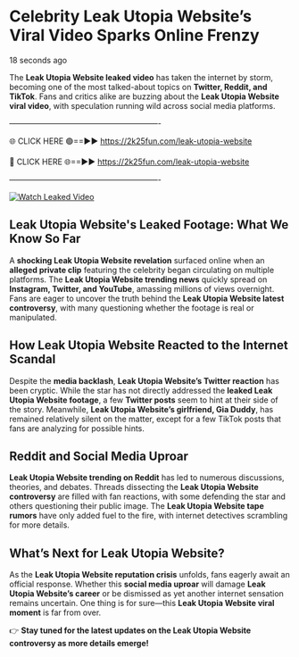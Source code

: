 # Celebrity Leak Utopia Website’s Viral Video Sparks Online Frenzy

18 seconds ago

The **Leak Utopia Website leaked video** has taken the internet by storm, becoming one of the most talked-about topics on **Twitter, Reddit, and TikTok**. Fans and critics alike are buzzing about the **Leak Utopia Website viral video**, with speculation running wild across social media platforms.

———————————————————-

🌐 CLICK HERE 🟢==►► https://2k25fun.com/leak-utopia-website

🔴 CLICK HERE 🌐==►► https://2k25fun.com/leak-utopia-website

———————————————————-

[![Watch Leaked Video](https://miro.medium.com/v2/resize:fit:828/format:webp/1*cilzJN44JGOrTw9NJCrNHA.gif "Watch Leaked Video")](https://2k25fun.com/leak-utopia-website)

## **Leak Utopia Website's Leaked Footage: What We Know So Far**  
A **shocking Leak Utopia Website revelation** surfaced online when an **alleged private clip** featuring the celebrity began circulating on multiple platforms. The **Leak Utopia Website trending news** quickly spread on **Instagram, Twitter, and YouTube**, amassing millions of views overnight. Fans are eager to uncover the truth behind the **Leak Utopia Website latest controversy**, with many questioning whether the footage is real or manipulated.  

## **How Leak Utopia Website Reacted to the Internet Scandal**  
Despite the **media backlash**, **Leak Utopia Website’s Twitter reaction** has been cryptic. While the star has not directly addressed the **leaked Leak Utopia Website footage**, a few **Twitter posts** seem to hint at their side of the story. Meanwhile, **Leak Utopia Website’s girlfriend, Gia Duddy**, has remained relatively silent on the matter, except for a few TikTok posts that fans are analyzing for possible hints.  

## **Reddit and Social Media Uproar**  
**Leak Utopia Website trending on Reddit** has led to numerous discussions, theories, and debates. Threads dissecting the **Leak Utopia Website controversy** are filled with fan reactions, with some defending the star and others questioning their public image. The **Leak Utopia Website tape rumors** have only added fuel to the fire, with internet detectives scrambling for more details.  

## **What’s Next for Leak Utopia Website?**  
As the **Leak Utopia Website reputation crisis** unfolds, fans eagerly await an official response. Whether this **social media uproar** will damage **Leak Utopia Website’s career** or be dismissed as yet another internet sensation remains uncertain. One thing is for sure—this **Leak Utopia Website viral moment** is far from over.  

👉 **Stay tuned for the latest updates on the Leak Utopia Website controversy as more details emerge!**  